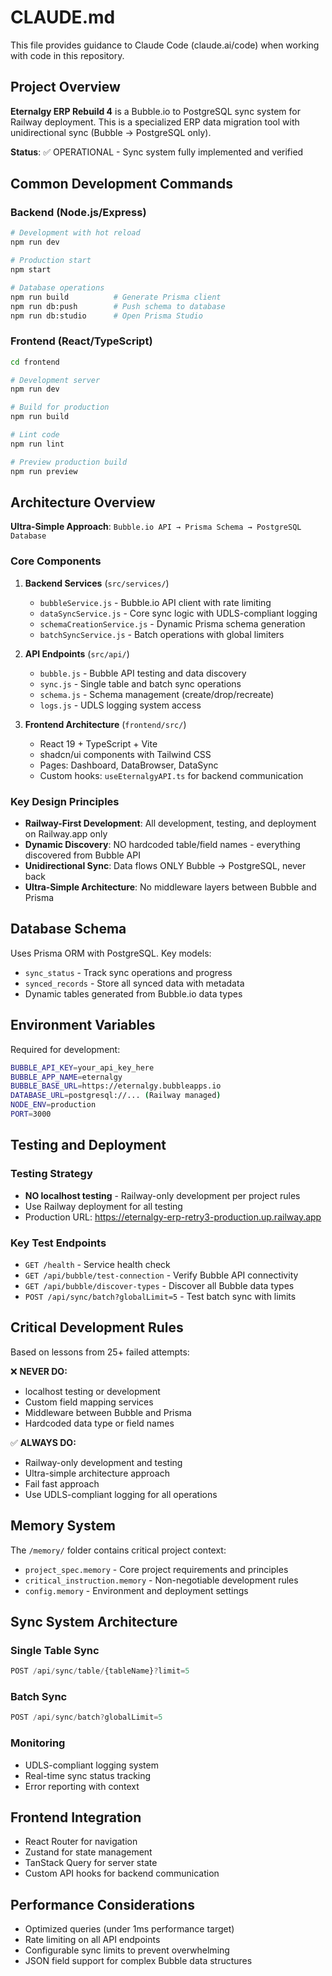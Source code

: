 # CLAUDE.md

This file provides guidance to Claude Code (claude.ai/code) when working with code in this repository.

## Project Overview

**Eternalgy ERP Rebuild 4** is a Bubble.io to PostgreSQL sync system for Railway deployment. This is a specialized ERP data migration tool with unidirectional sync (Bubble → PostgreSQL only).

**Status**: ✅ OPERATIONAL - Sync system fully implemented and verified

## Common Development Commands

### Backend (Node.js/Express)
```bash
# Development with hot reload
npm run dev

# Production start  
npm start

# Database operations
npm run build          # Generate Prisma client
npm run db:push        # Push schema to database
npm run db:studio      # Open Prisma Studio
```

### Frontend (React/TypeScript)
```bash
cd frontend

# Development server
npm run dev

# Build for production
npm run build

# Lint code
npm run lint

# Preview production build
npm run preview
```

## Architecture Overview

**Ultra-Simple Approach**: `Bubble.io API → Prisma Schema → PostgreSQL Database`

### Core Components

1. **Backend Services** (`src/services/`)
   - `bubbleService.js` - Bubble.io API client with rate limiting
   - `dataSyncService.js` - Core sync logic with UDLS-compliant logging
   - `schemaCreationService.js` - Dynamic Prisma schema generation
   - `batchSyncService.js` - Batch operations with global limiters

2. **API Endpoints** (`src/api/`)
   - `bubble.js` - Bubble API testing and data discovery
   - `sync.js` - Single table and batch sync operations
   - `schema.js` - Schema management (create/drop/recreate)
   - `logs.js` - UDLS logging system access

3. **Frontend Architecture** (`frontend/src/`)
   - React 19 + TypeScript + Vite
   - shadcn/ui components with Tailwind CSS
   - Pages: Dashboard, DataBrowser, DataSync
   - Custom hooks: `useEternalgyAPI.ts` for backend communication

### Key Design Principles

- **Railway-First Development**: All development, testing, and deployment on Railway.app only
- **Dynamic Discovery**: NO hardcoded table/field names - everything discovered from Bubble API
- **Unidirectional Sync**: Data flows ONLY Bubble → PostgreSQL, never back
- **Ultra-Simple Architecture**: No middleware layers between Bubble and Prisma

## Database Schema

Uses Prisma ORM with PostgreSQL. Key models:
- `sync_status` - Track sync operations and progress
- `synced_records` - Store all synced data with metadata
- Dynamic tables generated from Bubble.io data types

## Environment Variables

Required for development:
```bash
BUBBLE_API_KEY=your_api_key_here
BUBBLE_APP_NAME=eternalgy
BUBBLE_BASE_URL=https://eternalgy.bubbleapps.io
DATABASE_URL=postgresql://... (Railway managed)
NODE_ENV=production
PORT=3000
```

## Testing and Deployment

### Testing Strategy
- **NO localhost testing** - Railway-only development per project rules
- Use Railway deployment for all testing
- Production URL: https://eternalgy-erp-retry3-production.up.railway.app

### Key Test Endpoints
- `GET /health` - Service health check
- `GET /api/bubble/test-connection` - Verify Bubble API connectivity
- `GET /api/bubble/discover-types` - Discover all Bubble data types
- `POST /api/sync/batch?globalLimit=5` - Test batch sync with limits

## Critical Development Rules

Based on lessons from 25+ failed attempts:

❌ **NEVER DO:**
- localhost testing or development
- Custom field mapping services
- Middleware between Bubble and Prisma
- Hardcoded data type or field names

✅ **ALWAYS DO:**
- Railway-only development and testing
- Ultra-simple architecture approach
- Fail fast approach
- Use UDLS-compliant logging for all operations

## Memory System

The `/memory/` folder contains critical project context:
- `project_spec.memory` - Core project requirements and principles
- `critical_instruction.memory` - Non-negotiable development rules
- `config.memory` - Environment and deployment settings

## Sync System Architecture

### Single Table Sync
```javascript
POST /api/sync/table/{tableName}?limit=5
```

### Batch Sync
```javascript
POST /api/sync/batch?globalLimit=5
```

### Monitoring
- UDLS-compliant logging system
- Real-time sync status tracking
- Error reporting with context

## Frontend Integration

- React Router for navigation
- Zustand for state management
- TanStack Query for server state
- Custom API hooks for backend communication

## Performance Considerations

- Optimized queries (under 1ms performance target)
- Rate limiting on all API endpoints
- Configurable sync limits to prevent overwhelming
- JSON field support for complex Bubble data structures